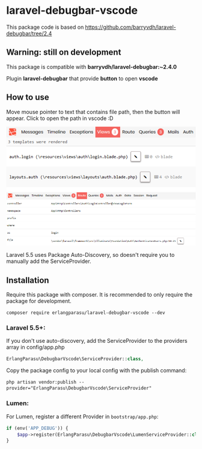 # laravel-debugbar-vscode

This package code is based on https://github.com/barryvdh/laravel-debugbar/tree/2.4

## Warning: still on development

This package is compatible with **barryvdh/laravel-debugbar:~2.4.0**

Plugin **laravel-debugbar** that provide **button** to open **vscode**

## How to use

Move mouse pointer to text that contains file path, then the button will appear. Click to open the path in vscode :D

![Screenshot 1](screenshots/laravel-debugbar-vscode.screnshot-1.png)
![Screenshot 2](screenshots/laravel-debugbar-vscode.screnshot-2.png)

Laravel 5.5 uses Package Auto-Discovery, so doesn't require you to manually add the ServiceProvider.

## Installation

Require this package with composer. It is recommended to only require the package for development.

```shell
composer require erlangparasu/laravel-debugbar-vscode --dev
```

### Laravel 5.5+:

If you don't use auto-discovery, add the ServiceProvider to the providers array in config/app.php

```php
ErlangParasu\DebugbarVscode\ServiceProvider::class,
```

Copy the package config to your local config with the publish command:

```shell
php artisan vendor:publish --provider="ErlangParasu\DebugbarVscode\ServiceProvider"
```

### Lumen:

For Lumen, register a different Provider in `bootstrap/app.php`:

```php
if (env('APP_DEBUG')) {
    $app->register(ErlangParasu\DebugbarVscode\LumenServiceProvider::class);
}
```
